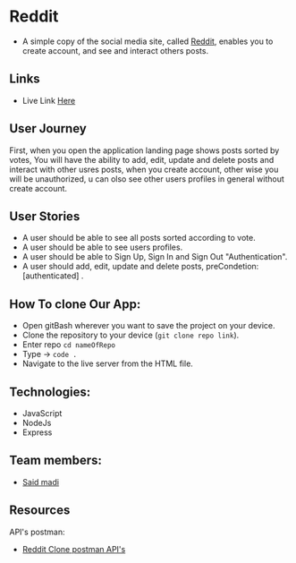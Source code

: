 # Reddit

- A simple copy of the social media site, called [Reddit](https://www.reddit.com), enables you to create account, and see and interact others posts.

## Links

- Live Link [Here](https://reddit-saeed.herokuapp.com)

## User Journey

First, when you open the application landing page shows posts sorted by votes,
You will have the ability to add, edit, update and delete posts and interact with other usres posts, when you create account, other wise you will be unauthorized,
u can olso see other users profiles in general without create account.

## User Stories

- A user should be able to see all posts sorted according to vote.
- A user should be able to see users profiles.
- A user should be able to Sign Up, Sign In and Sign Out "Authentication".
- A user should add, edit, update and delete posts, preCondetion:[authenticated] .

## How To clone Our App:

- Open gitBash wherever you want to save the project on your device.
- Clone the repository to your device (`git clone repo link`).
- Enter repo `cd nameOfRepo`
- Type -> `code .`
- Navigate to the live server from the HTML file.

## Technologies:

- JavaScript
- NodeJs
- Express

## Team members:

- [Said madi](https://github.com/Saeed99Madi)

## Resources

API's postman:

- [Reddit Clone postman API's](https://www.getpostman.com/collections/3c96d39f0eb2d3ebdb12)
